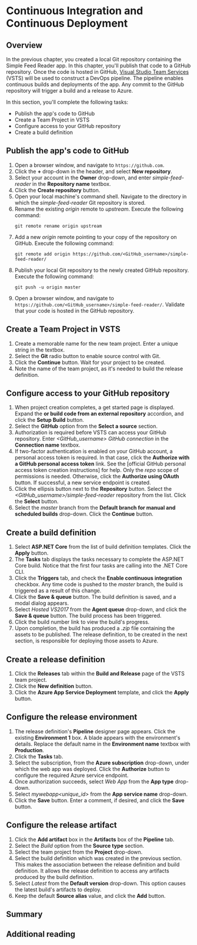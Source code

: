 # Continuous Integration and Continuous Deployment

## Overview

In the previous chapter, you created a local Git repository containing the Simple Feed Reader app. In this chapter, you'll publish that code to a GitHub repository. Once the code is hosted in GitHub, [Visual Studio Team Services](https://docs.microsoft.com/vsts/) (VSTS) will be used to construct a DevOps pipeline. The pipeline enables continuous builds and deployments of the app. Any commit to the GitHub repository will trigger a build and a release to Azure.

In this section, you'll complete the following tasks:

* Publish the app's code to GitHub
* Create a Team Project in VSTS
* Configure access to your GitHub repository
* Create a build definition

<!-- * Configure VSTS and an Azure subscription
* Commit changes to GitHub and automatically deploy to Azure
* Examine the VSTS CI/CD pipeline -->

## Publish the app's code to GitHub

1. Open a browser window, and navigate to `https://github.com`.
2. Click the **+** drop-down in the header, and select **New repository**.
3. Select your account in the **Owner** drop-down, and enter *simple-feed-reader* in the **Repository name** textbox.
4. Click the **Create repository** button.
5. Open your local machine's command shell. Navigate to the directory in which the *simple-feed-reader* Git repository is stored.
6. Rename the existing *origin* remote to *upstream*. Execute the following command:
    ```console
    git remote rename origin upstream
    ```
7. Add a new *origin* remote pointing to your copy of the repository on GitHub. Execute the following command:
    ```console
    git remote add origin https://github.com/<GitHub_username>/simple-feed-reader/
    ```
8. Publish your local Git repository to the newly created GitHub repository. Execute the following command:
    ```console
    git push -u origin master
    ```
9. Open a browser window, and navigate to `https://github.com/<GitHub_username>/simple-feed-reader/`. Validate that your code is hosted in the GitHub repository.

## Create a Team Project in VSTS

1. Create a memorable name for the new team project. Enter a unique string in the textbox.
2. Select the **Git** radio button to enable source control with Git.
3. Click the **Continue** button. Wait for your project to be created.
4. Note the name of the team project, as it's needed to build the release definition.

## Configure access to your GitHub repository

1. When project creation completes, a get started page is displayed. Expand the **or build code from an external repository** accordion, and click the **Setup Build** button.
2. Select the **GitHub** option from the **Select a source** section.
3. Authorization is required before VSTS can access your GitHub repository. Enter *<GitHub_username> GitHub connection* in the **Connection name** textbox.
4. If two-factor authentication is enabled on your GitHub account, a personal access token is required. In that case, click the **Authorize with a GitHub personal access token** link. See the [official GitHub personal access token creation instructions] for help. Only the *repo* scope of permissions is needed. Otherwise, click the **Authorize using OAuth** button. If successful, a new service endpoint is created.
5. Click the ellipsis button next to the **Repository** button. Select the *<GitHub_username>/simple-feed-reader* repository from the list. Click the **Select** button.
6. Select the *master* branch from the **Default branch for manual and scheduled builds** drop-down. Click the **Continue** button.

## Create a build definition

1. Select **ASP.NET Core** from the list of build definition templates. Click the **Apply** button.
2. The **Tasks** tab displays the tasks necessary to complete the ASP.NET Core build. Notice that the first four tasks are calling into the .NET Core CLI.
3. Click the **Triggers** tab, and check the **Enable continuous integration** checkbox. Any time code is pushed to the *master* branch, the build is triggered as a result of this change.
4. Click the **Save & queue** button. The build definition is saved, and a modal dialog appears.
5. Select *Hosted VS2017* from the **Agent queue** drop-down, and click the **Save & queue** button. The build process has been triggered.
6. Click the build number link to view the build's progress.
7. Upon completion, the build has produced a *.zip* file containing the assets to be published. The release definition, to be created in the next section, is responsible for deploying those assets to Azure.

## Create a release definition

1. Click the **Releases** tab within the **Build and Release** page of the VSTS team project.
2. Click the **New definition** button.
3. Click the **Azure App Service Deployment** template, and click the **Apply** button.

## Configure the release environment

1. The release definition's **Pipeline** designer page appears. Click the existing **Environment 1** box. A blade appears with the environment's details. Replace the default name in the **Environment name** textbox with **Production**.
2. Click the **Tasks** tab.
3. Select the subscription, from the **Azure subscription** drop-down, under which the web app was deployed. Click the **Authorize** button to configure the required Azure service endpoint.
4. Once authorization succeeds, select *Web App* from the **App type** drop-down.
5. Select *mywebapp<unique_id>* from the **App service name** drop-down.
6. Click the **Save** button. Enter a comment, if desired, and click the **Save** button.

## Configure the release artifact

1. Click the **Add artifact** box in the **Artifacts** box of the **Pipeline** tab.
2. Select the *Build* option from the **Source type** section.
3. Select the team project from the **Project** drop-down.
4. Select the build definition which was created in the previous section. This makes the association between the release definition and build definition. It allows the release definition to access any artifacts produced by the build definition.
5. Select *Latest* from the **Default version** drop-down. This option causes the latest build's artifacts to deploy.
6. Keep the default **Source alias** value, and click the **Add** button.

## Summary

## Additional reading
